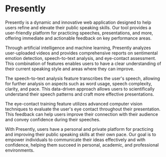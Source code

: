 # Presently

Presently is a dynamic and innovative web application designed to help users refine and elevate their public speaking skills. Our tool provides a user-friendly platform for practicing speeches, presentations, and more, offering immediate and actionable feedback on key performance areas.

Through artificial intelligence and machine learning, Presently analyzes user-uploaded videos and provides comprehensive reports on sentimental emotion detection, speech-to-text analysis, and eye-contact assessment. This combination of features enables users to have a clear understanding of their current speaking style and areas where they can improve.

The speech-to-text analysis feature transcribes the user's speech, allowing for further analysis on aspects such as word usage, speech complexity, clarity, and pace. This data-driven approach allows users to scientifically understand their speech patterns and craft more effective presentations.

The eye-contact training feature utilizes advanced computer vision techniques to evaluate the user's eye contact throughout their presentation. This feedback can help users improve their connection with their audience and convey confidence during their speeches.

With Presently, users have a personal and private platform for practicing and improving their public speaking skills at their own pace. Our goal is to empower individuals to communicate their ideas effectively and with confidence, helping them succeed in personal, academic, and professional environments.

